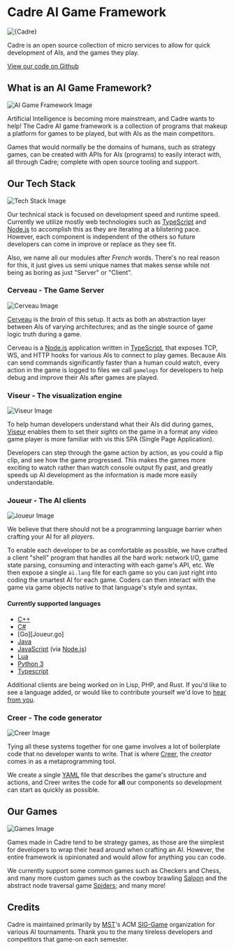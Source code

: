 # Cadre AI Game Framework

![{Cadre}](http://i.imgur.com/17wwI3f.png)

Cadre is an open source collection of micro services to allow for quick development of AIs, and the games they play.

[View our code on Github](http://github.com/siggame/Cadre)

## What is an AI Game Framework?

![AI Game Framework Image](assets/ai-game-framework.svg)

Artificial Intelligence is becoming more mainstream, and Cadre wants to help! The Cadre AI game framework is a
collection of programs that makeup a platform for games to be played, but with AIs as the main competitors.

Games that would normally be the domains of humans, such as strategy games, can be created with APIs for AIs (programs)
to easily interact with, all through Cadre; complete with open source tooling and support.

## Our Tech Stack

![Tech Stack Image](assets/tech-stack.svg)

Our technical stack is focused on development speed and runtime speed. Currently we utilize mostly web technologies
such as [TypeScript] and [Node.js] to accomplish this as they are iterating at a blistering pace. However, each
component is independent of the others so future developers can come in improve or replace as they see fit.

Also, we name all our modules after _French_ words. There's no real reason for this, it just gives us semi unique names
that makes sense while not being as boring as just "Server" or "Client".

### Cerveau - The Game Server

![Cerveau Image](assets/cerveau.svg)

[Cerveau] is the _brain_ of this setup. It acts as both an abstraction layer between AIs of varying architectures;
and as the single source of game logic truth during a game.

Cerveau is a [Node.js] application written in [TypeScript],
that exposes TCP, WS, and HTTP hooks for various AIs to connect to play games. Because AIs can send commands
significantly faster than a human could watch, every action in the game is logged to files we call `gamelogs` for
developers to help debug and improve their AIs after games are played.

### Viseur - The visualization engine

![Viseur Image](assets/viseur.svg)

To help human developers understand what their AIs did during games, [Viseur] enables them to set their _sights_ on
the game in a format any video game player is more familiar with vis this SPA (Single Page Application).

Developers can step through the game action by action, as you could a flip clip, and see how the game progressed.
This makes the games more exciting to watch rather than watch console output fly past, and greatly speeds up AI
development as the information is made more easily understandable.

### Joueur - The AI clients

![Joueur Image](assets/joueur.svg)

We believe that there should not be a programming language barrier when crafting your AI for all _players_.

To enable each developer to be as comfortable as possible, we have crafted a client "shell" program that handles all
the hard work: network I/O, game state parsing, consuming and interacting with each game's API, etc. We then expose a
single `ai.lang` file for each game so you can just right into coding the smartest AI for each game. Coders can then
interact with the game via game objects native to that language's style and syntax.

#### Currently supported languages

- [C++][Joueur.cpp]
- [C#][Joueur.cs]
- [Go][Joueur.go]
- [Java][Joueur.java]
- [JavaScript][Joueur.js] (via [Node.js])
- [Lua][Joueur.lua]
- [Python 3][Joueur.py]
- [Typescript][Joueur.ts]

Additional clients are being worked on in Lisp, PHP, and Rust. If you'd like to see a language added,
or would like to contribute yourself we'd love to [hear from you][issues].

### Creer - The code generator

![Creer Image](assets/creer.svg)

Tying all these systems together for one game involves a lot of boilerplate code that no developer wants to write.
That is where [Creer], the _creator_ comes in as a metaprogramming tool.

We create a single [YAML] file that describes
the game's structure and actions, and Creer writes the code for **all** our components so development can start as
quickly as possible.

## Our Games

![Games Image](assets/games.svg)

Games made in Cadre tend to be strategy games, as those are the simplest for developers to wrap their head around when
crafting an AI. However, the entire framework is opinionated and would allow for anything you can code.

We currently support some common games such as Checkers and Chess, and many more custom games such as the cowboy
brawling [Saloon] and the abstract node traversal game [Spiders]; and many more!

## Credits

Cadre is maintained primarily by [MST]'s ACM [SIG-Game] organization for various AI tournaments. Thank you to the many
tireless developers and competitors that game-on each semester.

[Cerveau]: https://github.com/siggame/Cerveau
[Creer]: https://github.com/siggame/Creer
[Joueur.cpp]: https://github.com/siggame/Joueur.cpp
[Joueur.cs]: https://github.com/siggame/Joueur.cs
[Joueur.java]: https://github.com/siggame/Joueur.java
[Joueur.js]: https://github.com/siggame/Joueur.js
[Joueur.lua]: https://github.com/siggame/Joueur.lua
[Joueur.py]: https://github.com/siggame/Joueur.py
[Joueur.ts]: https://github.com/siggame/Joueur.ts
[Viseur]: https://github.com/siggame/Viseur

[issues]: https://github.com/siggame/Creer/issues

[Saloon]: https://github.com/siggame/Cadre/tree/master/Games/Saloon
[Spiders]: https://github.com/siggame/Cadre/tree/master/Games/Spiders

[MST]: http://mst.edu/
[SIG-Game]: http://siggame.io/

[TypeScript]: https://www.typescriptlang.org/
[Node.js]: https://nodejs.org/
[YAML]: http://yaml.org/
